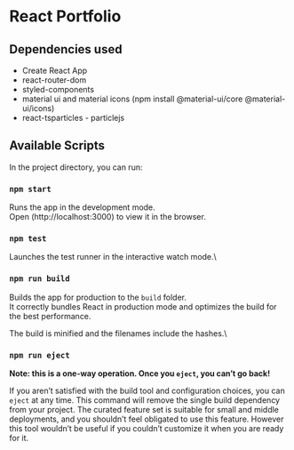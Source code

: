 # React Portfolio

## Dependencies used
- Create React App
- react-router-dom
- styled-components
- material ui and material icons (npm install @material-ui/core @material-ui/icons)
- react-tsparticles - particlejs

## Available Scripts

In the project directory, you can run:

### `npm start`

Runs the app in the development mode.\
Open (http://localhost:3000) to view it in the browser.


### `npm test`

Launches the test runner in the interactive watch mode.\

### `npm run build`

Builds the app for production to the `build` folder.\
It correctly bundles React in production mode and optimizes the build for the best performance.

The build is minified and the filenames include the hashes.\

### `npm run eject`

**Note: this is a one-way operation. Once you `eject`, you can’t go back!**

If you aren’t satisfied with the build tool and configuration choices, you can `eject` at any time. This command will remove the single build dependency from your project.
The curated feature set is suitable for small and middle deployments, and you shouldn’t feel obligated to use this feature. However this tool wouldn’t be useful if you couldn’t customize it when you are ready for it.
